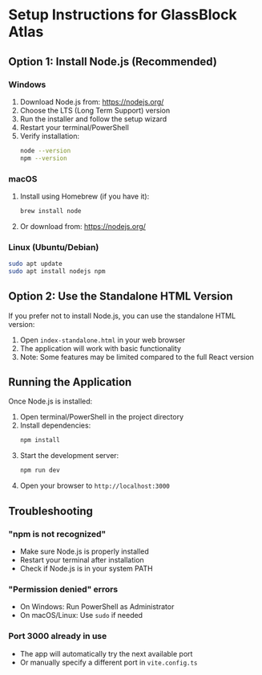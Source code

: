# Setup Instructions for GlassBlock Atlas

## Option 1: Install Node.js (Recommended)

### Windows
1. Download Node.js from: https://nodejs.org/
2. Choose the LTS (Long Term Support) version
3. Run the installer and follow the setup wizard
4. Restart your terminal/PowerShell
5. Verify installation:
   ```bash
   node --version
   npm --version
   ```

### macOS
1. Install using Homebrew (if you have it):
   ```bash
   brew install node
   ```
2. Or download from: https://nodejs.org/

### Linux (Ubuntu/Debian)
```bash
sudo apt update
sudo apt install nodejs npm
```

## Option 2: Use the Standalone HTML Version

If you prefer not to install Node.js, you can use the standalone HTML version:

1. Open `index-standalone.html` in your web browser
2. The application will work with basic functionality
3. Note: Some features may be limited compared to the full React version

## Running the Application

Once Node.js is installed:

1. Open terminal/PowerShell in the project directory
2. Install dependencies:
   ```bash
   npm install
   ```
3. Start the development server:
   ```bash
   npm run dev
   ```
4. Open your browser to `http://localhost:3000`

## Troubleshooting

### "npm is not recognized"
- Make sure Node.js is properly installed
- Restart your terminal after installation
- Check if Node.js is in your system PATH

### "Permission denied" errors
- On Windows: Run PowerShell as Administrator
- On macOS/Linux: Use `sudo` if needed

### Port 3000 already in use
- The app will automatically try the next available port
- Or manually specify a different port in `vite.config.ts` 